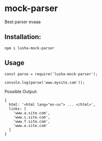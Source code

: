 # mock-parser
Best parser evaaa

## Installation:
```
npm i lusha-mock-parser
```

## Usage
```
const parse = require('lusha-mock-parser');

console.log(parse('www.mysite.com'));
```

Possible Output:
```
{
  html: '<html lang="en-us"> ... </html>',
  links: [
    'www.a.site.com',
    'www.c.site.com',
    'www.f.site.com',
    'www.e.site.com'
  ]
}
```